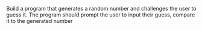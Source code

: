 Build a program that generates a random number and challenges the user to guess it. The program should prompt the user to input their guess, compare it to the generated number
